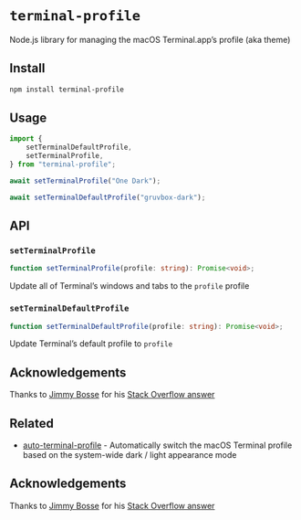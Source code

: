 # `terminal-profile`

Node.js library for managing the macOS Terminal.app’s profile (aka theme)

## Install

```sh
npm install terminal-profile
```

## Usage

```javascript
import {
	setTerminalDefaultProfile,
	setTerminalProfile,
} from "terminal-profile";

await setTerminalProfile("One Dark");

await setTerminalDefaultProfile("gruvbox-dark");
```

## API

### `setTerminalProfile`

```typescript
function setTerminalProfile(profile: string): Promise<void>;
```

Update all of Terminal’s windows and tabs to the `profile` profile

### `setTerminalDefaultProfile`

```typescript
function setTerminalDefaultProfile(profile: string): Promise<void>;
```

Update Terminal&rsquo;s default profile to `profile`

## Acknowledgements

Thanks to [Jimmy Bosse](https://github.com/jbosse) for his [Stack Overflow answer](https://stackoverflow.com/a/66080297/4411309)

## Related

- [auto-terminal-profile](https://github.com/ptrkcsk/auto-terminal-profile) - Automatically switch the macOS Terminal profile based on the system-wide dark / light appearance mode

## Acknowledgements

Thanks to [Jimmy Bosse](https://github.com/jbosse) for his [Stack Overflow answer](https://stackoverflow.com/a/66080297/4411309)
